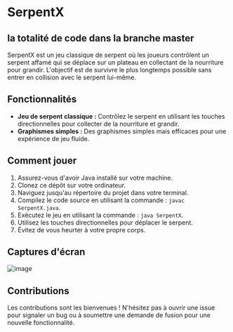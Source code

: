 # SerpentX
## la totalité de code dans la branche master
SerpentX est un jeu classique de serpent où les joueurs contrôlent un serpent affamé qui se déplace sur un plateau en collectant de la nourriture pour grandir. L'objectif est de survivre le plus longtemps possible sans entrer en collision avec le serpent lui-même.

## Fonctionnalités

- **Jeu de serpent classique :** Contrôlez le serpent en utilisant les touches directionnelles pour collecter de la nourriture et grandir.
- **Graphismes simples :** Des graphismes simples mais efficaces pour une expérience de jeu fluide.

## Comment jouer

1. Assurez-vous d'avoir Java installé sur votre machine.
2. Clonez ce dépôt sur votre ordinateur.
3. Naviguez jusqu'au répertoire du projet dans votre terminal.
4. Compilez le code source en utilisant la commande : `javac SerpentX.java`.
5. Exécutez le jeu en utilisant la commande : `java SerpentX`.
6. Utilisez les touches directionnelles pour déplacer le serpent.
7. Évitez de vous heurter à votre propre corps.

## Captures d'écran

![image](https://github.com/marzouki-mohammed/SerpentX/assets/168875780/725be2f5-41fe-4e8c-8700-ea34c1d44174)


## Contributions

Les contributions sont les bienvenues ! N'hésitez pas à ouvrir une issue pour signaler un bug ou à soumettre une demande de fusion pour une nouvelle fonctionnalité.
